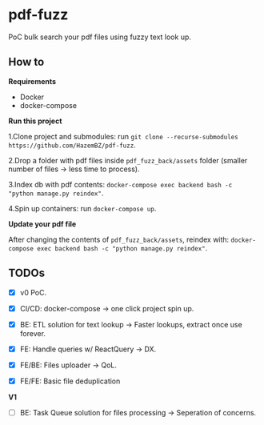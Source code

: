 # pdf-fuzz

PoC bulk search your pdf files using fuzzy text look up.

## How to


__Requirements__

- Docker
- docker-compose

__Run this project__

1.Clone project and submodules: run `git clone --recurse-submodules https://github.com/HazemBZ/pdf-fuzz`.

2.Drop a folder with pdf files inside `pdf_fuzz_back/assets` folder (smaller number of files -> less time to process).

3.Index db with pdf contents: `docker-compose exec backend bash -c "python manage.py reindex"`.

4.Spin up containers: run `docker-compose up`.


__Update your pdf file__

After changing the contents of `pdf_fuzz_back/assets`, reindex with: `docker-compose exec backend bash -c "python manage.py reindex"`.



## TODOs 

- [x] v0 PoC.
- [x] CI/CD: docker-compose -> one click project spin up.
- [x] BE: ETL solution for text lookup -> Faster lookups, extract once use forever.
- [x] FE: Handle queries w/ ReactQuery -> DX.
- [x] FE/BE: Files uploader -> QoL.
- [x] FE/FE: Basic file deduplication


__V1__

- [ ] BE: Task Queue solution for files processing -> Seperation of concerns.